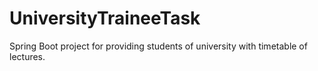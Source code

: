 # UniversityTraineeTask
Spring Boot project for providing students of university with timetable of lectures. 

